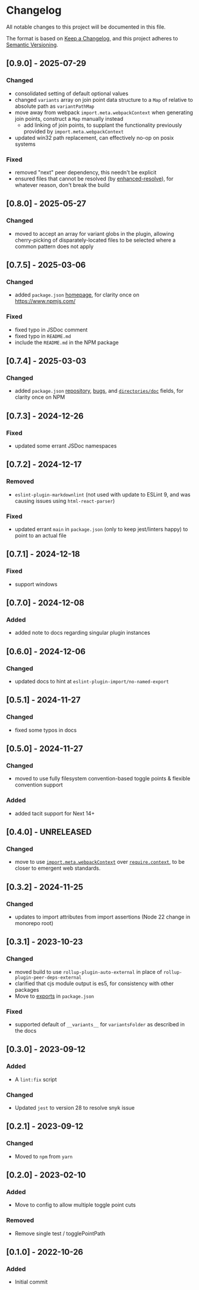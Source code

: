 # Changelog

All notable changes to this project will be documented in this file.

The format is based on [Keep a Changelog](https://keepachangelog.com/en/1.0.0/),
and this project adheres to [Semantic Versioning](https://semver.org/spec/v2.0.0.html).

## [0.9.0] - 2025-07-29

### Changed

- consolidated setting of default optional values
- changed `variants` array on join point data structure to a `Map` of relative to absolute path as `variantPathMap`
- move away from webpack `import.meta.webpackContext` when generating join points, construct a `Map` manually instead
  - add linking of join points, to supplant the functionality previously provided by `import.meta.webpackContext`
- updated win32 path replacement, can effectively no-op on posix systems

### Fixed

- removed "next" peer dependency, this needn't be explicit
- ensured files that cannot be resolved (by [enhanced-resolve](https://github.com/webpack/enhanced-resolve/)), for whatever reason, don't break the build

## [0.8.0] - 2025-05-27

### Changed

- moved to accept an array for variant globs in the plugin, allowing cherry-picking of disparately-located files to be selected where a common pattern does not apply

## [0.7.5] - 2025-03-06

### Changed

- added `package.json` [homepage](https://docs.npmjs.com/cli/v11/configuring-npm/package-json#homepage), for clarity once on https://www.npmjs.com/

### Fixed

- fixed typo in JSDoc comment
- fixed typo in `README.md`
- include the `README.md` in the NPM package

## [0.7.4] - 2025-03-03

### Changed

- added `package.json` [repository](https://docs.npmjs.com/cli/v11/configuring-npm/package-json#repository), [bugs](https://docs.npmjs.com/cli/v11/configuring-npm/package-json#bugs), and [`directories/doc`](https://docs.npmjs.com/cli/v11/configuring-npm/package-json#directories) fields, for clarity once on NPM

## [0.7.3] - 2024-12-26

### Fixed

- updated some errant JSDoc namespaces

## [0.7.2] - 2024-12-17

### Removed

- `eslint-plugin-markdownlint` (not used with update to ESLint 9, and was causing issues using `html-react-parser`)

### Fixed

- updated errant `main` in `package.json` (only to keep jest/linters happy) to point to an actual file

## [0.7.1] - 2024-12-18

### Fixed

- support windows

## [0.7.0] - 2024-12-08

### Added

- added note to docs regarding singular plugin instances

## [0.6.0] - 2024-12-06

### Changed

- updated docs to hint at `eslint-plugin-import/no-named-export`

## [0.5.1] - 2024-11-27

### Changed

- fixed some typos in docs

## [0.5.0] - 2024-11-27

### Changed

- moved to use fully filesystem convention-based toggle points & flexible convention support

### Added

- added tacit support for Next 14+

## [0.4.0] - UNRELEASED

### Changed

- move to use [`import.meta.webpackContext`](https://webpack.js.org/api/module-variables/#importmetawebpackcontext) over [`require.context`](https://webpack.js.org/guides/dependency-management/#requirecontext), to be closer to emergent web standards.

## [0.3.2] - 2024-11-25

### Changed

- updates to import attributes from import assertions (Node 22 change in monorepo root)

## [0.3.1] - 2023-10-23

### Changed

- moved build to use `rollup-plugin-auto-external` in place of `rollup-plugin-peer-deps-external`
- clarified that cjs module output is es5, for consistency with other packages
- Move to [exports](https://nodejs.org/api/packages.html#exports) in `package.json`

### Fixed

- supported default of `__variants__` for `variantsFolder` as described in the docs

## [0.3.0] - 2023-09-12

### Added

- A `lint:fix` script

### Changed

- Updated `jest` to version 28 to resolve snyk issue

## [0.2.1] - 2023-09-12

### Changed

- Moved to `npm` from `yarn`

## [0.2.0] - 2023-02-10

### Added

- Move to config to allow multiple toggle point cuts

### Removed

- Remove single test / togglePointPath

## [0.1.0] - 2022-10-26

### Added

- Initial commit
